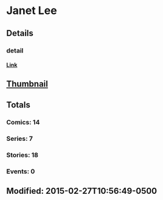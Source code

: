 # Janet  Lee 
## Details
### detail
#### [Link](http://marvel.com/comics/creators/11437/janet_lee?utm_campaign=apiRef&utm_source=225578a89fc76f3d20fbffda5d17a88d)
## [Thumbnail](http://i.annihil.us/u/prod/marvel/i/mg/b/40/image_not_available.jpg)
## Totals
### Comics: 14
### Series: 7
### Stories: 18
### Events: 0
## Modified: 2015-02-27T10:56:49-0500